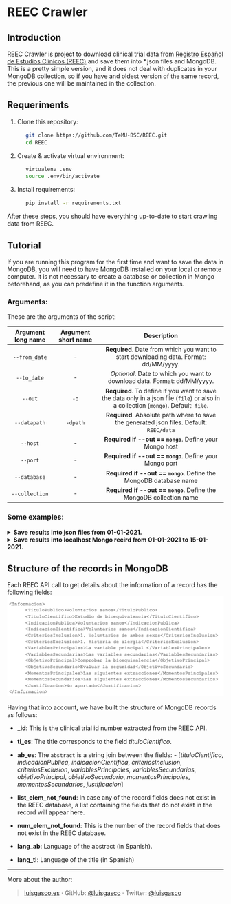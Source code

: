 # REEC Crawler

## Introduction
REEC Crawler is project to download clinical trial data from [Registro Español de Estudios Clínicos (REEC)](https://reec.aemps.es/reec/public/web.html) and save them into *.json files and MongoDB. This is a pretty simple version, and it does not deal with duplicates in your MongoDB collection, so if you have and oldest version of the same record, the previous one will be maintained in the collection.

## Requeriments

1. Clone this repository:

```bash
      git clone https://github.com/TeMU-BSC/REEC.git 
      cd REEC
```

2. Create & activate virtual environment:

```bash
      virtualenv .env
      source .env/bin/activate
```

3. Install requirements:
```bash
      pip install -r requirements.txt
```

After these steps, you should have everything up-to-date to start crawling data from REEC.

## Tutorial
If you are running this program for the first time and want to save the data in MongoDB, you will need to have MongoDB installed on your local or remote computer. It is not necessary to create a database or collection in Mongo beforehand, as you can predefine it in the function arguments.

### Arguments:
These are the arguments of the script:

|     Argument long name     |    Argument short name    |       Description              |
|:------------------:|:--------------------:|:-------------------:|
| `--from_date` | - |  **Required**. Date from which you want to start downloading data. Format: dd/MM/yyyy.|
| `--to_date` | - |      *Optional*. Date to which you want to download data. Format: dd/MM/yyyy.    |
|  `--out`  | `-o` |   **Required**. To define if you want to save the data only in a json file (`file`) or also in a collection (`mongo`). Default: `file`.   |
|  `--datapath`  | `-dpath` | **Required**. Absolute path where to save the generated json files. Default: `REEC/data` |
|  `--host`  | - | **Required if --out == `mongo`**. Define your Mongo host |
|  `--port`  | - | **Required if --out == `mongo`**. Define your Mongo port |
|  `--database`  | - |  **Required if --out == `mongo`**. Define the MongoDB database name  |
|  `--collection`  | -  |  **Required if --out == `mongo`**. Define the MongoDB collection name     |


### Some examples:

<details>
  <summary><b>Save results into json files from 01-01-2021. </b></summary>

```bash
python reec_script.py --from_date "01-01-2021" -o "file"
```
</details>
<details>
  <summary><b>Save results into localhost Mongo recird from 01-01-2021 to 15-01-2021. </b></summary>
      
```bash
python reec_script.py --from_date "01-01-2021" --to_date "15-01-2021" --out "mongo" --host "localhost" --port "27017" --database "new_database" --collection "test_collection"
```
</details>


## Structure of the records in MongoDB
Each REEC API call to get details about the information of a record has the following fields:
![Drag Racing](information_api_fields_image.PNG)

Having that into account, we have built the structure of MongoDB records as follows:
- **_id**: This is the clinical trial id number extracted from the REEC API.
- **ti_es**: The title corresponds to the field *tituloCientifico*.
- **ab_es**: The `abstract` is a string join between the fields:
      - [*tituloCientifico*, *indicadionPublica*, *indicacionCientifica*, *criteriosInclusion*, *criteriosExclusion*, *variablesPrincipales*, *variablesSecundarias*, *objetivoPrincipal*, *objetivoSecundario*, *momentosPrincipales*, *momentosSecundarios*, *justificacion*]

- **list_elem_not_found**: In case any of the record fields does not exist in the REEC database, a list containing the fields that do not exist in the record will appear here.
- **num_elem_not_found**: This is the number of the record fields that does not exist in the REEC database.
- **lang_ab**: Language of the abstract (in Spanish).
- **lang_ti**: Language of the title (in Spanish)


-----
More about the author:
> [luisgasco.es](http://luisgasco.es/) · GitHub:
> [@luisgasco](https://github.com/luisgasco) · Twitter:
> [@luisgasco](https://twitter.com/luisgasco)




